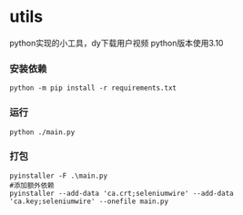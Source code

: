 # utils
python实现的小工具，dy下载用户视频
python版本使用3.10

### 安装依赖

```
python -m pip install -r requirements.txt
```

### 运行

```
python ./main.py
```



### 打包

```
pyinstaller -F .\main.py
#添加额外依赖
pyinstaller --add-data 'ca.crt;seleniumwire' --add-data 'ca.key;seleniumwire' --onefile main.py
```